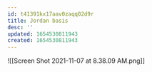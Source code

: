 ```yaml
---
id: t41391kx17aav0zaqq02d9r
title: Jordan basis
desc: ''
updated: 1654530811943
created: 1654530811943
---
```

![[Screen Shot 2021-11-07 at 8.38.09 AM.png]]

